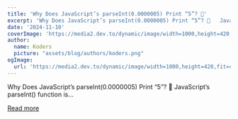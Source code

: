 ```yaml
---
title: 'Why Does JavaScript’s parseInt(0.0000005) Print “5”? 🤔'
excerpt: 'Why Does JavaScript’s parseInt(0.0000005) Print “5”? 🤔   JavaScript’s parseInt() function is...'
date: '2024-11-10'
coverImage: 'https://media2.dev.to/dynamic/image/width=1000,height=420,fit=cover,gravity=auto,format=auto/https%3A%2F%2Fdev-to-uploads.s3.amazonaws.com%2Fuploads%2Farticles%2F61mz0f8u5n098eqgaj14.png'
author:
  name: Koders
  picture: "assets/blog/authors/koders.png"
ogImage:
  url: 'https://media2.dev.to/dynamic/image/width=1000,height=420,fit=cover,gravity=auto,format=auto/https%3A%2F%2Fdev-to-uploads.s3.amazonaws.com%2Fuploads%2Farticles%2F61mz0f8u5n098eqgaj14.png'
---
```


Why Does JavaScript’s parseInt(0.0000005) Print “5”? 🤔   JavaScript’s parseInt() function is...

[Read more](https://dev.to/jagroop2001/why-does-javascripts-parseint00000005-print-5-4f0e)
